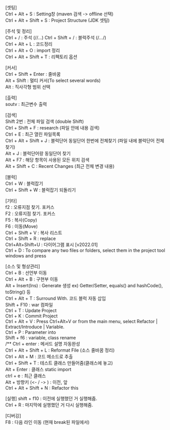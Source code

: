 [셋팅]   
Ctrl + Alt + S : Setting창 (maven 검색 -> offline 선택)   
Ctrl + Alt + Shift + S : Project Structure (JDK 셋팅)   

[주석 및 정리]   
Ctrl + / : 주석   (//...)
Ctrl + Shift + / : 블럭주석 (/*...*/)  
Ctrl + Alt + L : 코드정리   
Ctrl + Alt + O : import 정리   
Ctrl + Alt + Shift + T : 리펙토리 옵션 

[커서]  
Ctrl + Shift + Enter : 줄바꿈   
Alt + Shift : 멀티 커서(To select several words)   
Alt : 직사각형 범위 선택  

[출력]   
soutv : 최근변수 출력 

[검색]   
Shift 2번 : 전체 파일 검색 (double Shift)  
Ctrl + Shift + F : research (파일 안에 내용 검색)    
Ctrl + E : 최근 열린 파일목록    
Ctrl + Alt + Shift + J : 블럭단어 동일단어 한번에 전체찾기 (파일 내에 블럭단어 전체 찾기)   
Alt + J : 블럭단어랑 동일단어 찾기   
Alt + F7 : 해당 항목이 사용된 모든 위치 검색   
Alt + Shift + C : Recent Changes (최근 전체 변경 내용)   

[블럭]   
Ctrl + W : 블럭잡기   
Ctrl + Shift + W : 블럭잡기 되돌리기

[기타]       
f2 : 오류지점 찾기. 포커스   
F2 : 오류지점 찾기. 포커스   
F5 : 복사(Copy)   
F6 : 이동(Move)   
Ctrl + Shift + V : 복사 리스트   
Ctrl + Shift + R : replace   
Ctrl+Alt+Shift+U : 다이어그램 표시 [v2022.01]  
Ctrl + D : To compare any two files or folders, select them in the project tool windows and press    

[소스 및 형상관리]  
Ctrl + B : 선언부 이동     
Ctrl + Alt + B : 구현부 이동   
Alt + Insert(Ins) : Generate 생성 ex) Getter/Setter, equals() and hashCode(), toString() 등  
Ctrl + Alt + T : Surround With. 코드 블럭 자동 삽입   
Shift + F10 : war 컴파일      
Ctrl + T : Update Project      
Ctrl + K : Commit Project     
Ctrl + Alt + V  : Press Ctrl+Alt+V or from the main menu, select Refactor | Extract/Introduce | Variable.   
Ctrl + P : Parameter into     
Shift + f6 : variable, class rename   
/** Ctrl + enter : 메서드 설명 자동완성   
Ctrl + Alt + Shift + L : Reformat File (소스 줄바꿈 정리)   
Ctrl + Alt + M : 코드 메소드로 추출   
Ctrl + Shift + T : 테스트 클래스 만들어줌(클래스에 놓고)    
Alt + Enter : 클래스 static import     
ctrl + e : 최근 클래스     
Alt + 방향키 (<- / -> ) : 이전, 앞   
Ctrl + Alt + Shift + N : Refactor this  

[실행]
shift + f10 : 이전에 실행했던 거 실행해줌.     
Ctrl + R : 마지막에 실행했던 거 다시 실행해줌.   

[디버깅]  
F8 : 다음 라인 이동 (현재 break된 파일에서)  



  
 

